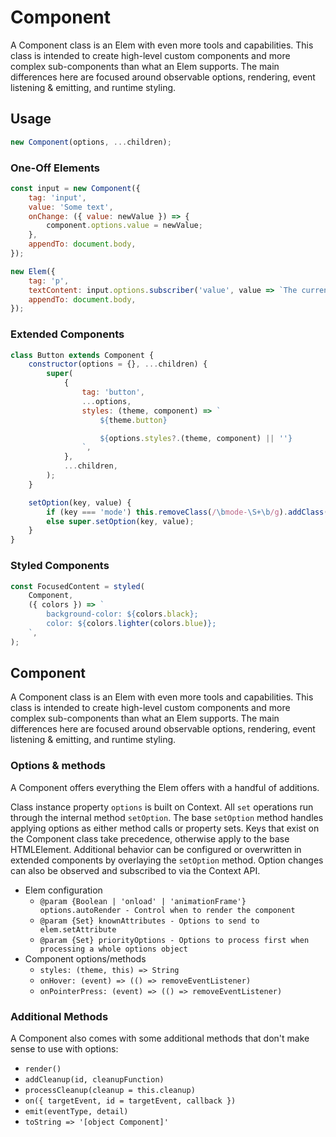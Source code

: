 # Component

A Component class is an Elem with even more tools and capabilities. This class is intended to create high-level custom components and more complex sub-components than what an Elem supports. The main differences here are focused around observable options, rendering, event listening & emitting, and runtime styling.

## Usage

```js
new Component(options, ...children);
```

### One-Off Elements

```js
const input = new Component({
	tag: 'input',
	value: 'Some text',
	onChange: ({ value: newValue }) => {
		component.options.value = newValue;
	},
	appendTo: document.body,
});

new Elem({
	tag: 'p',
	textContent: input.options.subscriber('value', value => `The current value is: ${value}`),
	appendTo: document.body,
});
```

### Extended Components

```js
class Button extends Component {
	constructor(options = {}, ...children) {
		super(
			{
				tag: 'button',
				...options,
				styles: (theme, component) => `
					${theme.button}

					${options.styles?.(theme, component) || ''}
				`,
			},
			...children,
		);
	}

	setOption(key, value) {
		if (key === 'mode') this.removeClass(/\bmode-\S+\b/g).addClass(`mode-${value}`);
		else super.setOption(key, value);
	}
}
```

### Styled Components

```js
const FocusedContent = styled(
	Component,
	({ colors }) => `
		background-color: ${colors.black};
		color: ${colors.lighter(colors.blue)};
	`,
);
```

## Component

A Component class is an Elem with even more tools and capabilities. This class is intended to create high-level custom components and more complex sub-components than what an Elem supports. The main differences here are focused around observable options, rendering, event listening & emitting, and runtime styling.

### Options & methods

A Component offers everything the Elem offers with a handful of additions.

Class instance property `options` is built on Context. All `set` operations run through the internal method `setOption`. The base `setOption` method handles applying options as either method calls or property sets. Keys that exist on the Component class take precedence, otherwise apply to the base HTMLElement. Additional behavior can be configured or overwritten in extended components by overlaying the `setOption` method. Option changes can also be observed and subscribed to via the Context API.

- Elem configuration
  - `@param {Boolean | 'onload' | 'animationFrame'} options.autoRender - Control when to render the component`
  - `@param {Set} knownAttributes - Options to send to elem.setAttribute`
  - `@param {Set} priorityOptions - Options to process first when processing a whole options object`
- Component options/methods
  - `styles: (theme, this) => String`
  - `onHover: (event) => (() => removeEventListener)`
  - `onPointerPress: (event) => (() => removeEventListener)`

### Additional Methods

A Component also comes with some additional methods that don't make sense to use with options:

- `render()`
- `addCleanup(id, cleanupFunction)`
- `processCleanup(cleanup = this.cleanup)`
- `on({ targetEvent, id = targetEvent, callback })`
- `emit(eventType, detail)`
- `toString => '[object Component]'`
